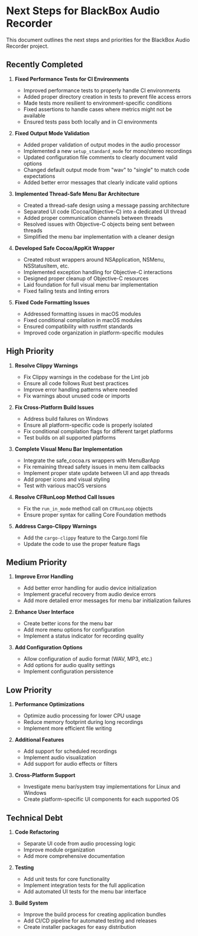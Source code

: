 # Next Steps for BlackBox Audio Recorder

This document outlines the next steps and priorities for the BlackBox Audio Recorder project.

## Recently Completed

1. **Fixed Performance Tests for CI Environments**
   - Improved performance tests to properly handle CI environments
   - Added proper directory creation in tests to prevent file access errors
   - Made tests more resilient to environment-specific conditions
   - Fixed assertions to handle cases where metrics might not be available
   - Ensured tests pass both locally and in CI environments

2. **Fixed Output Mode Validation**
   - Added proper validation of output modes in the audio processor
   - Implemented a new `setup_standard_mode` for mono/stereo recordings
   - Updated configuration file comments to clearly document valid options
   - Changed default output mode from "wav" to "single" to match code expectations
   - Added better error messages that clearly indicate valid options

3. **Implemented Thread-Safe Menu Bar Architecture**
   - Created a thread-safe design using a message passing architecture
   - Separated UI code (Cocoa/Objective-C) into a dedicated UI thread
   - Added proper communication channels between threads
   - Resolved issues with Objective-C objects being sent between threads
   - Simplified the menu bar implementation with a cleaner design

4. **Developed Safe Cocoa/AppKit Wrapper**
   - Created robust wrappers around NSApplication, NSMenu, NSStatusItem, etc.
   - Implemented exception handling for Objective-C interactions
   - Designed proper cleanup of Objective-C resources
   - Laid foundation for full visual menu bar implementation
   - Fixed failing tests and linting errors

5. **Fixed Code Formatting Issues**
   - Addressed formatting issues in macOS modules
   - Fixed conditional compilation in macOS modules
   - Ensured compatibility with rustfmt standards
   - Improved code organization in platform-specific modules

## High Priority

1. **Resolve Clippy Warnings**
   - Fix Clippy warnings in the codebase for the Lint job
   - Ensure all code follows Rust best practices
   - Improve error handling patterns where needed
   - Fix warnings about unused code or imports

2. **Fix Cross-Platform Build Issues**
   - Address build failures on Windows
   - Ensure all platform-specific code is properly isolated
   - Fix conditional compilation flags for different target platforms
   - Test builds on all supported platforms

3. **Complete Visual Menu Bar Implementation**
   - Integrate the safe_cocoa.rs wrappers with MenuBarApp
   - Fix remaining thread safety issues in menu item callbacks
   - Implement proper state update between UI and app threads
   - Add proper icons and visual styling
   - Test with various macOS versions

4. **Resolve CFRunLoop Method Call Issues**
   - Fix the `run_in_mode` method call on `CFRunLoop` objects
   - Ensure proper syntax for calling Core Foundation methods

5. **Address Cargo-Clippy Warnings**
   - Add the `cargo-clippy` feature to the Cargo.toml file
   - Update the code to use the proper feature flags

## Medium Priority

1. **Improve Error Handling**
   - Add better error handling for audio device initialization
   - Implement graceful recovery from audio device errors
   - Add more detailed error messages for menu bar initialization failures

2. **Enhance User Interface**
   - Create better icons for the menu bar
   - Add more menu options for configuration
   - Implement a status indicator for recording quality

3. **Add Configuration Options**
   - Allow configuration of audio format (WAV, MP3, etc.)
   - Add options for audio quality settings
   - Implement configuration persistence

## Low Priority

1. **Performance Optimizations**
   - Optimize audio processing for lower CPU usage
   - Reduce memory footprint during long recordings
   - Implement more efficient file writing

2. **Additional Features**
   - Add support for scheduled recordings
   - Implement audio visualization
   - Add support for audio effects or filters

3. **Cross-Platform Support**
   - Investigate menu bar/system tray implementations for Linux and Windows
   - Create platform-specific UI components for each supported OS

## Technical Debt

1. **Code Refactoring**
   - Separate UI code from audio processing logic
   - Improve module organization
   - Add more comprehensive documentation

2. **Testing**
   - Add unit tests for core functionality
   - Implement integration tests for the full application
   - Add automated UI tests for the menu bar interface

3. **Build System**
   - Improve the build process for creating application bundles
   - Add CI/CD pipeline for automated testing and releases
   - Create installer packages for easy distribution 